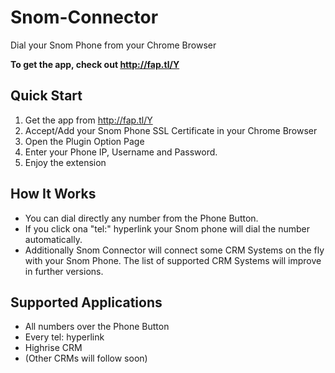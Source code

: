 # Snom-Connector
Dial your Snom Phone from your Chrome Browser

**To get the app, check out http://fap.tl/Y**

## Quick Start
1. Get the app from http://fap.tl/Y
2. Accept/Add your Snom Phone SSL Certificate in your Chrome Browser 
3. Open the Plugin Option Page
4. Enter your Phone IP, Username and Password.
5. Enjoy the extension

## How It Works
- You can dial directly any number from the Phone Button.
- If you click ona "tel:" hyperlink your Snom phone will dial the number automatically.
- Additionally Snom Connector will connect some CRM Systems on the fly with your Snom Phone. The list of supported CRM Systems will improve in further versions. 

## Supported Applications
- All numbers over the Phone Button
- Every tel: hyperlink
- Highrise CRM
- (Other CRMs will follow soon)